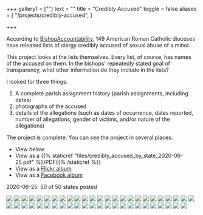 +++
gallery1 = [""]
text = ""
title = "Credibly Accused"
toggle = false
aliases = [
    "/projects/credibly-accused",
]

+++

According to [BishopAccountability](bishopaccountability.org), 149 American Roman Catholic dioceses have released lists of clergy credibly accused of sexual abuse of a minor. 

This project looks at the lists themselves. Every list, of course, has names of the accused on them. In the bishops' repeatedly stated goal of transparency, what other information do they include in the lists? 

I looked for three things: 
1) A complete parish assignment history (parish assignments, including dates)
2) photographs of the accused
3) details of the allegations (such as dates of occurrence, dates reported, number of allegations, gender of victims, and/or nature of the allegations)

The project is complete. You can see the project in several places:
* View below
* View as a {{% staticref "files/credibly_accused_by_state_2020-06-25.pdf" %}}PDF{{% /staticref %}}
* View as a [Flickr album](https://www.flickr.com/photos/186519630@N06/albums/72157712699057908)
* View as a [Facebook album](https://www.facebook.com/pg/SharonKabel2/photos/?tab=album&album_id=2409345026043319)

2020-06-25: 50 of 50 states posted

![](/uploads/credibly-accused/alabama.png)
![](/uploads/credibly-accused/alaska.png)
![](/uploads/credibly-accused/arizonanewmexico.png)
![](/uploads/credibly-accused/arkansas.png)
![](/uploads/credibly-accused/california.png)
![](/uploads/credibly-accused/colorado.png)
![](/uploads/credibly-accused/connecticut.png)
![](/uploads/credibly-accused/delawaremaryland.png)
![](/uploads/credibly-accused/florida.png)
![](/uploads/credibly-accused/georgia.png)
![](/uploads/credibly-accused/hawaii.png)
![](/uploads/credibly-accused/idaho.png)
![](/uploads/credibly-accused/illinois.png)
![](/uploads/credibly-accused/indiana.png)
![](/uploads/credibly-accused/iowa.png)
![](/uploads/credibly-accused/kansas.png)
![](/uploads/credibly-accused/kentucky.png)
![](/uploads/credibly-accused/louisiana.png)
![](/uploads/credibly-accused/maine.png)
![](/uploads/credibly-accused/massachusetts.png)
![](/uploads/credibly-accused/michigan.png)
![](/uploads/credibly-accused/minnesota.png)
![](/uploads/credibly-accused/missouri.png)
![](/uploads/credibly-accused/mississippi.png)
![](/uploads/credibly-accused/montana.png)
![](/uploads/credibly-accused/nebraska.png)
![](/uploads/credibly-accused/nevada.png)
![](/uploads/credibly-accused/newhampshire.png)
![](/uploads/credibly-accused/newjersey.png)
![](/uploads/credibly-accused/newyork.png)
![](/uploads/credibly-accused/northcarolina.png)
![](/uploads/credibly-accused/northdakota.png)
![](/uploads/credibly-accused/ohio.png)
![](/uploads/credibly-accused/oklahoma.png)
![](/uploads/credibly-accused/oregon.png)
![](/uploads/credibly-accused/pennsylvania.png)
![](/uploads/credibly-accused/rhodeisland.png)
![](/uploads/credibly-accused/southcarolina.png)
![](/uploads/credibly-accused/southdakota.png)
![](/uploads/credibly-accused/tennessee.png)
![](/uploads/credibly-accused/texas.png)
![](/uploads/credibly-accused/utah.png)
![](/uploads/credibly-accused/vermont.png)
![](/uploads/credibly-accused/virginia.png)
![](/uploads/credibly-accused/washingtondc.png)
![](/uploads/credibly-accused/washingtonstate.png)
![](/uploads/credibly-accused/westvirginia.png)
![](/uploads/credibly-accused/wisconsin.png)
![](/uploads/credibly-accused/wyoming.png)
